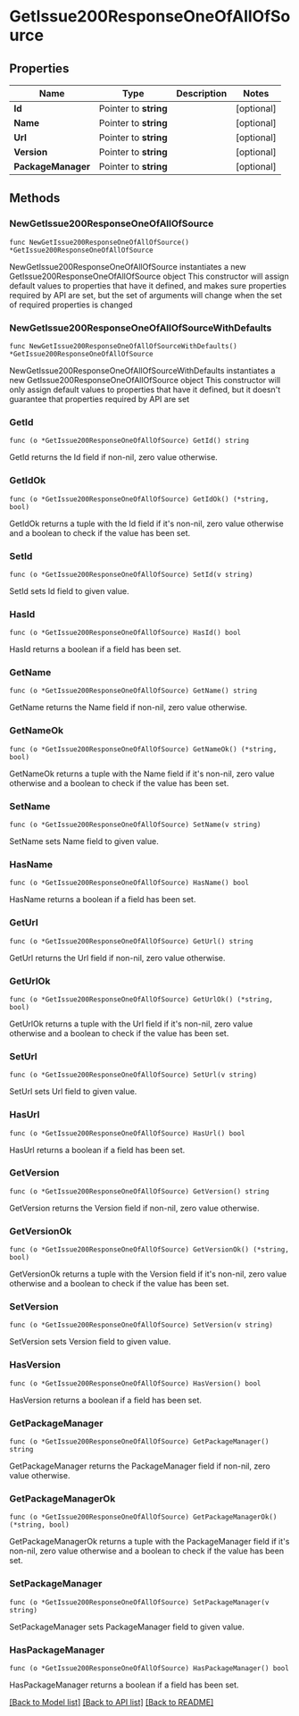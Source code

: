 # GetIssue200ResponseOneOfAllOfSource

## Properties

Name | Type | Description | Notes
------------ | ------------- | ------------- | -------------
**Id** | Pointer to **string** |  | [optional] 
**Name** | Pointer to **string** |  | [optional] 
**Url** | Pointer to **string** |  | [optional] 
**Version** | Pointer to **string** |  | [optional] 
**PackageManager** | Pointer to **string** |  | [optional] 

## Methods

### NewGetIssue200ResponseOneOfAllOfSource

`func NewGetIssue200ResponseOneOfAllOfSource() *GetIssue200ResponseOneOfAllOfSource`

NewGetIssue200ResponseOneOfAllOfSource instantiates a new GetIssue200ResponseOneOfAllOfSource object
This constructor will assign default values to properties that have it defined,
and makes sure properties required by API are set, but the set of arguments
will change when the set of required properties is changed

### NewGetIssue200ResponseOneOfAllOfSourceWithDefaults

`func NewGetIssue200ResponseOneOfAllOfSourceWithDefaults() *GetIssue200ResponseOneOfAllOfSource`

NewGetIssue200ResponseOneOfAllOfSourceWithDefaults instantiates a new GetIssue200ResponseOneOfAllOfSource object
This constructor will only assign default values to properties that have it defined,
but it doesn't guarantee that properties required by API are set

### GetId

`func (o *GetIssue200ResponseOneOfAllOfSource) GetId() string`

GetId returns the Id field if non-nil, zero value otherwise.

### GetIdOk

`func (o *GetIssue200ResponseOneOfAllOfSource) GetIdOk() (*string, bool)`

GetIdOk returns a tuple with the Id field if it's non-nil, zero value otherwise
and a boolean to check if the value has been set.

### SetId

`func (o *GetIssue200ResponseOneOfAllOfSource) SetId(v string)`

SetId sets Id field to given value.

### HasId

`func (o *GetIssue200ResponseOneOfAllOfSource) HasId() bool`

HasId returns a boolean if a field has been set.

### GetName

`func (o *GetIssue200ResponseOneOfAllOfSource) GetName() string`

GetName returns the Name field if non-nil, zero value otherwise.

### GetNameOk

`func (o *GetIssue200ResponseOneOfAllOfSource) GetNameOk() (*string, bool)`

GetNameOk returns a tuple with the Name field if it's non-nil, zero value otherwise
and a boolean to check if the value has been set.

### SetName

`func (o *GetIssue200ResponseOneOfAllOfSource) SetName(v string)`

SetName sets Name field to given value.

### HasName

`func (o *GetIssue200ResponseOneOfAllOfSource) HasName() bool`

HasName returns a boolean if a field has been set.

### GetUrl

`func (o *GetIssue200ResponseOneOfAllOfSource) GetUrl() string`

GetUrl returns the Url field if non-nil, zero value otherwise.

### GetUrlOk

`func (o *GetIssue200ResponseOneOfAllOfSource) GetUrlOk() (*string, bool)`

GetUrlOk returns a tuple with the Url field if it's non-nil, zero value otherwise
and a boolean to check if the value has been set.

### SetUrl

`func (o *GetIssue200ResponseOneOfAllOfSource) SetUrl(v string)`

SetUrl sets Url field to given value.

### HasUrl

`func (o *GetIssue200ResponseOneOfAllOfSource) HasUrl() bool`

HasUrl returns a boolean if a field has been set.

### GetVersion

`func (o *GetIssue200ResponseOneOfAllOfSource) GetVersion() string`

GetVersion returns the Version field if non-nil, zero value otherwise.

### GetVersionOk

`func (o *GetIssue200ResponseOneOfAllOfSource) GetVersionOk() (*string, bool)`

GetVersionOk returns a tuple with the Version field if it's non-nil, zero value otherwise
and a boolean to check if the value has been set.

### SetVersion

`func (o *GetIssue200ResponseOneOfAllOfSource) SetVersion(v string)`

SetVersion sets Version field to given value.

### HasVersion

`func (o *GetIssue200ResponseOneOfAllOfSource) HasVersion() bool`

HasVersion returns a boolean if a field has been set.

### GetPackageManager

`func (o *GetIssue200ResponseOneOfAllOfSource) GetPackageManager() string`

GetPackageManager returns the PackageManager field if non-nil, zero value otherwise.

### GetPackageManagerOk

`func (o *GetIssue200ResponseOneOfAllOfSource) GetPackageManagerOk() (*string, bool)`

GetPackageManagerOk returns a tuple with the PackageManager field if it's non-nil, zero value otherwise
and a boolean to check if the value has been set.

### SetPackageManager

`func (o *GetIssue200ResponseOneOfAllOfSource) SetPackageManager(v string)`

SetPackageManager sets PackageManager field to given value.

### HasPackageManager

`func (o *GetIssue200ResponseOneOfAllOfSource) HasPackageManager() bool`

HasPackageManager returns a boolean if a field has been set.


[[Back to Model list]](../README.md#documentation-for-models) [[Back to API list]](../README.md#documentation-for-api-endpoints) [[Back to README]](../README.md)


